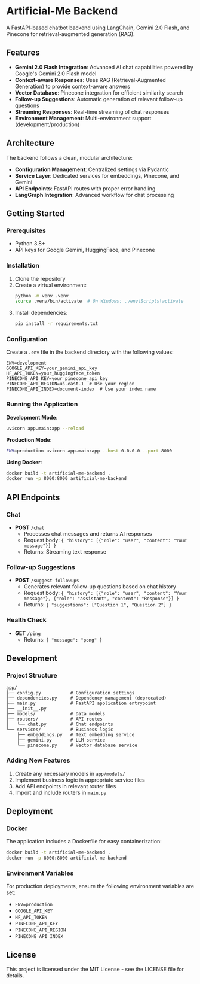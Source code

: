 # Artificial-Me Backend

A FastAPI-based chatbot backend using LangChain, Gemini 2.0 Flash, and Pinecone for retrieval-augmented generation (RAG).

## Features

- **Gemini 2.0 Flash Integration**: Advanced AI chat capabilities powered by Google's Gemini 2.0 Flash model
- **Context-aware Responses**: Uses RAG (Retrieval-Augmented Generation) to provide context-aware answers
- **Vector Database**: Pinecone integration for efficient similarity search
- **Follow-up Suggestions**: Automatic generation of relevant follow-up questions
- **Streaming Responses**: Real-time streaming of chat responses
- **Environment Management**: Multi-environment support (development/production)

## Architecture

The backend follows a clean, modular architecture:

- **Configuration Management**: Centralized settings via Pydantic
- **Service Layer**: Dedicated services for embeddings, Pinecone, and Gemini
- **API Endpoints**: FastAPI routes with proper error handling
- **LangGraph Integration**: Advanced workflow for chat processing

## Getting Started

### Prerequisites

- Python 3.8+
- API keys for Google Gemini, HuggingFace, and Pinecone

### Installation

1. Clone the repository
2. Create a virtual environment:
   ```bash
   python -m venv .venv
   source .venv/bin/activate  # On Windows: .venv\Scripts\activate
   ```
3. Install dependencies:
   ```bash
   pip install -r requirements.txt
   ```

### Configuration

Create a `.env` file in the backend directory with the following values:

```
ENV=development
GOOGLE_API_KEY=your_gemini_api_key
HF_API_TOKEN=your_huggingface_token
PINECONE_API_KEY=your_pinecone_api_key
PINECONE_API_REGION=us-east-1  # Use your region
PINECONE_API_INDEX=document-index  # Use your index name
```

### Running the Application

**Development Mode**:
```bash
uvicorn app.main:app --reload
```

**Production Mode**:
```bash
ENV=production uvicorn app.main:app --host 0.0.0.0 --port 8000
```

**Using Docker**:
```bash
docker build -t artificial-me-backend .
docker run -p 8000:8000 artificial-me-backend
```

## API Endpoints

### Chat

- **POST** `/chat`
  - Processes chat messages and returns AI responses
  - Request body: `{ "history": [{"role": "user", "content": "Your message"}] }`
  - Returns: Streaming text response

### Follow-up Suggestions

- **POST** `/suggest-followups`
  - Generates relevant follow-up questions based on chat history
  - Request body: `{ "history": [{"role": "user", "content": "Your message"}, {"role": "assistant", "content": "Response"}] }`
  - Returns: `{ "suggestions": ["Question 1", "Question 2"] }`

### Health Check

- **GET** `/ping`
  - Returns: `{ "message": "pong" }`

## Development

### Project Structure

```
app/
├── config.py           # Configuration settings
├── dependencies.py     # Dependency management (deprecated)
├── main.py             # FastAPI application entrypoint
├── __init__.py
├── models/             # Data models
├── routers/            # API routes
│   └── chat.py         # Chat endpoints
└── services/           # Business logic
    ├── embeddings.py   # Text embedding service
    ├── gemini.py       # LLM service
    └── pinecone.py     # Vector database service
```

### Adding New Features

1. Create any necessary models in `app/models/`
2. Implement business logic in appropriate service files
3. Add API endpoints in relevant router files
4. Import and include routers in `main.py`

## Deployment

### Docker

The application includes a Dockerfile for easy containerization:

```bash
docker build -t artificial-me-backend .
docker run -p 8000:8000 artificial-me-backend
```

### Environment Variables

For production deployments, ensure the following environment variables are set:
- `ENV=production`
- `GOOGLE_API_KEY`
- `HF_API_TOKEN`
- `PINECONE_API_KEY`
- `PINECONE_API_REGION`
- `PINECONE_API_INDEX`

## License

This project is licensed under the MIT License - see the LICENSE file for details. 